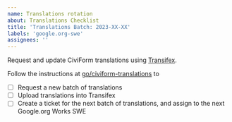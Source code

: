 ```yaml
---
name: Translations rotation
about: Translations Checklist
title: 'Translations Batch: 2023-XX-XX'
labels: 'google.org-swe'
assignees: ''
---
```


Request and update CiviForm translations using [Transifex](https://app.transifex.com/civiform/civiform/dashboard/).

Follow the instructions at [go/civiform-translations](http://go/civiform-translations) to
- [ ] Request a new batch of translations
- [ ] Upload translations into Transifex
- [ ] Create a ticket for the next batch of translations, and assign to the next Google.org Works SWE
